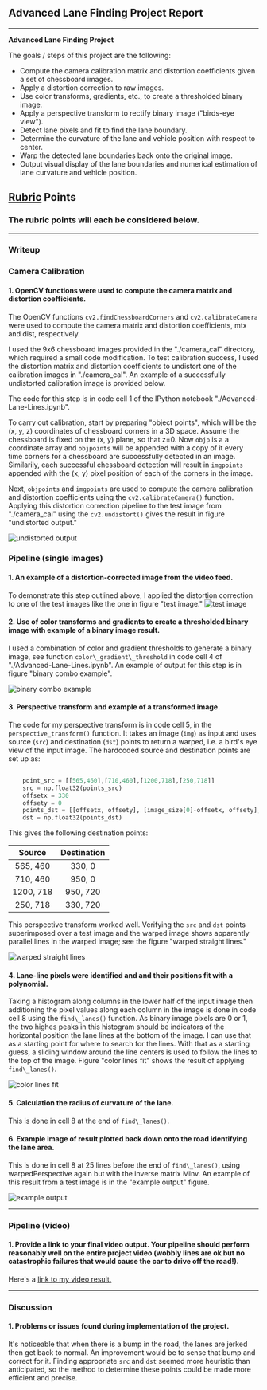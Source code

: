 ## Advanced Lane Finding Project Report

---

**Advanced Lane Finding Project**

The goals / steps of this project are the following:

* Compute the camera calibration matrix and distortion coefficients given a set of chessboard images.
* Apply a distortion correction to raw images.
* Use color transforms, gradients, etc., to create a thresholded binary image.
* Apply a perspective transform to rectify binary image ("birds-eye view").
* Detect lane pixels and fit to find the lane boundary.
* Determine the curvature of the lane and vehicle position with respect to center.
* Warp the detected lane boundaries back onto the original image.
* Output visual display of the lane boundaries and numerical estimation of lane curvature and vehicle position.

[//]: # (Image References)

[image1]: ./output_images/undistort_output.png "Undistorted"
[image2]: ./output_images/test1.png "Road Transformed"
[image3]: ./output_images/binary_combo_example.png "Binary Example"
[image4]: ./output_images/warped_straight_lines.png "Warp Example"
[image5]: ./output_images/color_fit_lines.png "Fit Visual"
[image6]: ./output_images/example_output.png "Output"
[video1]: ./project_video.mp4 "Video"

## [Rubric](https://review.udacity.com/#!/rubrics/571/view) Points

### The rubric points will each be considered below.

---

### Writeup

### Camera Calibration

#### 1. OpenCV functions were used to compute the camera matrix and distortion coefficients.

The OpenCV functions `cv2.findChessboardCorners` and `cv2.calibrateCamera` were used to compute the camera matrix and distortion coefficients, mtx and dist, respectively.

I used the 9x6 chessboard images provided in the "./camera\_cal" directory, which required a small code modification. To test calibration success, I used the distortion matrix and distortion coefficients to undistort one of the calibration images in "./camera\_cal". An example of a successfully undistorted calibration image is provided below.

The code for this step is in code cell 1 of the IPython notebook "./Advanced-Lane-Lines.ipynb".

To carry out calibration, start by preparing "object points", which will be the (x, y, z) coordinates of chessboard corners in a 3D space. Assume the chessboard is fixed on the (x, y) plane, so that z=0.  Now `objp` is a a coordinate array and `objpoints` will be appended with a copy of it every time corners for a chessboard are successfully detected in an image.  Similarily, each successful chessboard detection will result in `imgpoints` appended with the (x, y) pixel position of each of the corners in the image.  

Next, `objpoints` and `imgpoints` are used to compute the camera calibration and distortion coefficients using the `cv2.calibrateCamera()` function.  Applying this distortion correction pipeline to the test image from "./camera\_cal" using the `cv2.undistort()` gives the result in figure "undistorted output."

![undistorted output][image1]

### Pipeline (single images)

#### 1. An example of a distortion-corrected image from the video feed.

To demonstrate this step outlined above, I applied the distortion correction to one of the test images like the one in figure "test image."
![test image][image2]

#### 2. Use of color transforms and gradients to create a thresholded binary image with example of a binary image result.

I used a combination of color and gradient thresholds to generate a binary image, see function `color\_gradient\_threshold` in code cell 4 of "./Advanced-Lane-Lines.ipynb".  An example of output for this step is in figure "binary combo example".  

![binary combo example][image3]

#### 3. Perspective transform and example of a transformed image.

The code for my perspective transform is in code cell 5, in the `perspective_transform()` function.  It takes an image (`img`) as input and uses source (`src`) and destination (`dst`) points to return a warped, i.e. a bird's eye view of the input image.  The hardcoded source and destination points are set up as:

```python
    
    point_src = [[565,460],[710,460],[1200,718],[250,718]]
    src = np.float32(points_src)
    offsetx = 330
    offsety = 0
    points_dst = [[offsetx, offsety], [image_size[0]-offsetx, offsety], [image_size[0]-offsetx, image_size[1]-offsety], [offsetx, image_size[1]-offsety]]
    dst = np.float32(points_dst)

```

This gives the following destination points:

| Source        | Destination   | 
|:-------------:|:-------------:| 
| 565, 460      | 330, 0        | 
| 710, 460      | 950, 0        |
| 1200, 718     | 950, 720      |
| 250, 718      | 330, 720      |

This perspective transform worked well. Verifying the `src` and `dst` points superimposed over a test image and the warped image shows apparently parallel lines in the warped image; see the figure "warped straight lines."

![warped straight lines][image4]

#### 4. Lane-line pixels were identified and and their positions fit with a polynomial.

Taking a histogram along columns in the lower half of the input image then additioning the pixel values along each column in the image is done in code cell 8 using the `find\_lanes()` function. As binary image pixels are 0 or 1, the two highes peaks in this histogram should be indicators of the horizontal position the lane lines at the bottom of the image. I can use that as a starting point for where to search for the lines. With that as a starting guess, a sliding window around the line centers is used to follow the lines to the top of the image. Figure "color lines fit" shows the result of applying `find\_lanes()`.

![color lines fit][image5]

#### 5. Calculation the radius of curvature of the lane.

This is done in cell 8 at the end of `find\_lanes()`.

#### 6. Example image of result plotted back down onto the road identifying the lane area.

This is done in cell 8 at 25 lines before the end of `find\_lanes()`, using warpedPerspective again but with the inverse matrix Minv.  An example of this result from a test image is in the "example output" figure.

![example output][image6]

---

### Pipeline (video)

#### 1. Provide a link to your final video output.  Your pipeline should perform reasonably well on the entire project video (wobbly lines are ok but no catastrophic failures that would cause the car to drive off the road!).

Here's a [link to my video result.](./project_video_result.mp4)

---

### Discussion

#### 1. Problems or issues found during implementation of the project. 

It's noticeable that when there is a bump in the road, the lanes are jerked then get back to normal. An improvement would be to sense that bump and correct for it. Finding appropriate `src` and `dst` seemed more heuristic than anticipated, so the method to determine these points could be made more efficient and precise.
